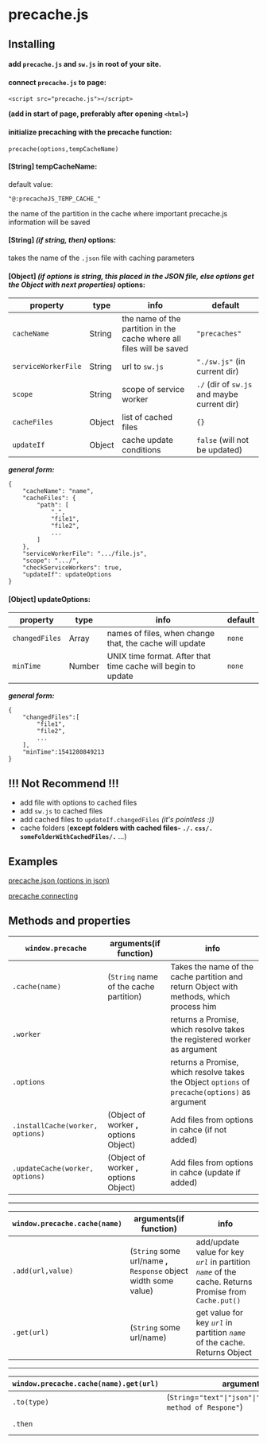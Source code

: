 
# precache.js

## Installing

#### add `precache.js`  and `sw.js` in root of your site.
 
 
 #### connect `precache.js` to page:
 
	<script src="precache.js"></script>
**(add in start of page, preferably after opening `<html>`)**

#### initialize precaching with the precache function:

    precache(options,tempCacheName)
#### [String] tempCacheName:
default value:

    "@:precacheJS_TEMP_CACHE_"

the name of the partition in the cache where important precache.js information will be saved

#### [String] *(if string, then)* options:
takes the name of the `.json` file with caching parameters
#### [Object] *(if options is string, this placed in the JSON file, else options get the Object with next properties)* options:
|property|type|info|default|
|--|--|--|--|
|`cacheName`|String|the name of the partition in the cache where all files will be saved|`"precaches"`|
|`serviceWorkerFile`|String|url to `sw.js`|`"./sw.js"` (in current dir)|
|`scope`|String|scope of service worker|`./` (dir of `sw.js` and maybe current dir)|
|`cacheFiles`|Object|list of cached files|`{}`|
|`updateIf`|Object|cache update conditions|`false` (will not be updated)|

***general form:***

    {
		"cacheName": "name",
		"cacheFiles": {
			"path": [
				".",
				"file1",
				"file2",
				...
			]
		},
		"serviceWorkerFile": ".../file.js",
		"scope": ".../",
		"checkServiceWorkers": true,
		"updateIf": updateOptions
	}

#### [Object] updateOptions:
|property|type|info|default|
|--|--|--|--|
|`changedFiles`|Array|names of files, when change that, the cache will update|`none`|
|`minTime`|Number|UNIX time format. After that time cache will begin to update|`none`|

***general form:***

    {
	    "changedFiles":[
			"file1",
			"file2",
			...
		],
		"minTime":1541280849213
    }
## !!! Not Recommend !!!

 - add file with options to cached files
 - add `sw.js` to cached files 
 - add cached files to `updateIf.changedFiles` *(it's pointless :))*
 - cache folders (**except folders with cached files- `./.` `css/.` `someFolderWithCachedFiles/.`** ...)

## Examples
[precache.json (options in json)](https://github.com/MiloLug/prcon3/blob/master/precache.json)

[precache connecting](https://github.com/MiloLug/prcon3/blob/master/index.html)

## Methods and properties

|`window.precache`|arguments(if function)|info|
|--|--|--|
|`.cache(name)`|(`String` name of the cache partition)|Takes the name of the cache partition and return Object with methods, which process him|
|`.worker`||returns a Promise, which resolve takes the registered worker as argument|
|`.options`||returns a Promise, which resolve takes the Object `options` of `precache(options)` as argument|
|`.installCache(worker, options)`|(Object of worker **,** options Object)|Add files from options in cahce (if not added)|
|`.updateCache(worker, options)`|(Object of worker **,** options Object)|Add files from options in cahce (update if added)|
***
|`window.precache.cache(name)`|arguments(if function)|info|
|--|--|--|
|`.add(url,value)`|(`String` some url/name **,** `Response` object width some value)|add/update value for key *`url`* in partition *`name`* of the cache. Returns Promise from `Cache.put()`|
|`.get(url)`|(`String` some url/name)|get value for key *`url`* in partition *`name`* of the cache. Returns Object|
***
|`window.precache.cache(name).get(url)`|arguments(if function)|info|
|--|--|--|
|`.to(type)`|(`String`=`"text"\|"json"\|"fileReader"\|"clone"\|"Other method of Respone"`)|Returns Promise of some method|
|`.then`||Promise from `Cache.match(`*`url`*`)`|
